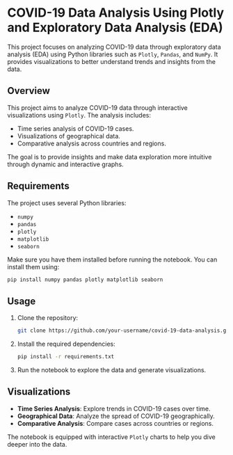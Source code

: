 # COVID-19 Data Analysis Using Plotly and Exploratory Data Analysis (EDA)

This project focuses on analyzing COVID-19 data through exploratory data analysis (EDA) using Python libraries such as `Plotly`, `Pandas`, and `NumPy`. It provides visualizations to better understand trends and insights from the data.

## Overview

This project aims to analyze COVID-19 data through interactive visualizations using `Plotly`. The analysis includes:
- Time series analysis of COVID-19 cases.
- Visualizations of geographical data.
- Comparative analysis across countries and regions.
  
The goal is to provide insights and make data exploration more intuitive through dynamic and interactive graphs.

## Requirements

The project uses several Python libraries:
- `numpy`
- `pandas`
- `plotly`
- `matplotlib`
- `seaborn`

Make sure you have them installed before running the notebook. You can install them using:

```bash
pip install numpy pandas plotly matplotlib seaborn
```

## Usage

1. Clone the repository:

    ```bash
    git clone https://github.com/your-username/covid-19-data-analysis.git
    ```

2. Install the required dependencies:

    ```bash
    pip install -r requirements.txt
    ```

3. Run the notebook to explore the data and generate visualizations.

## Visualizations

- **Time Series Analysis**: Explore trends in COVID-19 cases over time.
- **Geographical Data**: Analyze the spread of COVID-19 geographically.
- **Comparative Analysis**: Compare cases across countries or regions.
  
The notebook is equipped with interactive `Plotly` charts to help you dive deeper into the data.
